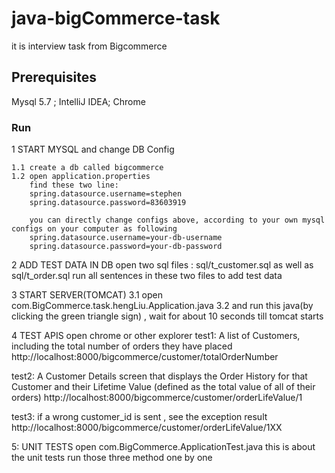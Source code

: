 # java-bigCommerce-task
it is interview task from Bigcommerce

## Prerequisites
Mysql 5.7 ; IntelliJ IDEA; Chrome

### Run

1 START MYSQL and change DB Config

	1.1 create a db called bigcommerce  
	1.2 open application.properties
	    find these two line:
		spring.datasource.username=stephen
		spring.datasource.password=83603919
		
	    you can directly change configs above, according to your own mysql configs on your computer as following
		spring.datasource.username=your-db-username
		spring.datasource.password=your-db-password
		
	
2 ADD TEST DATA IN DB
  open two sql files : sql/t_customer.sql as well as sql/t_order.sql
  run all sentences in these two files to add test data
  
3 START SERVER(TOMCAT)
    3.1 open com.BigCommerce.task.hengLiu.Application.java
    3.2 and run this java(by clicking the green triangle sign) , wait for about 10 seconds till tomcat starts
	
4 TEST APIS
  open chrome or other explorer
  test1:  A list of Customers, including the total number of orders they have placed
  http://localhost:8000/bigcommerce/customer/totalOrderNumber
  
  
  
  test2:  A Customer Details screen that displays the Order History for that Customer
         and their Lifetime Value (defined as the total value of all of their orders)
  http://localhost:8000/bigcommerce/customer/orderLifeValue/1
   
   
  test3: if a wrong customer_id is sent , see the exception result
  http://localhost:8000/bigcommerce/customer/orderLifeValue/1XX
   
   
 5: UNIT TESTS 
    open com.BigCommerce.ApplicationTest.java
    this is about the unit tests  run those three method one by one